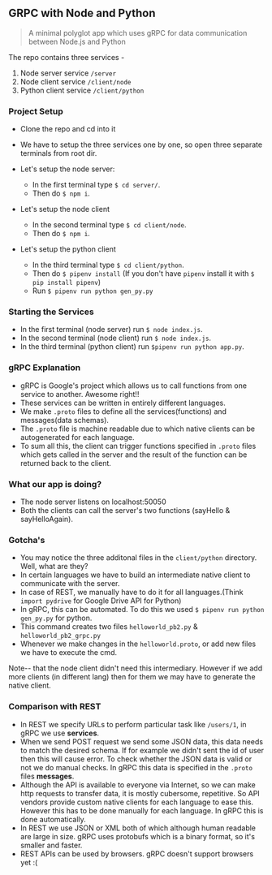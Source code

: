 ## GRPC with Node and Python

> A minimal polyglot app which uses gRPC for data communication between Node.js and Python

The repo contains three services - 
1. Node server service `/server`
2. Node client service `/client/node`
3. Python client service `/client/python`

### Project Setup

* Clone the repo and cd into it
* We have to setup the three services one by one, so open three separate terminals from root dir.

* Let's setup the node server:
    * In the first terminal type `$ cd server/`.
    * Then do `$ npm i`.

* Let's setup the node client
    * In the second terminal type `$ cd client/node`.
    * Then do `$ npm i`.

* Let's setup the python client
    * In the third terminal type `$ cd client/python`.
    * Then do `$ pipenv install` (If you don't have `pipenv` install it with `$ pip install pipenv`)
    * Run `$ pipenv run python gen_py.py`

### Starting the Services

* In the first terminal (node server) run `$ node index.js`.
* In the second terminal (node client) run `$ node index.js`.
* In the third terminal (python client) run `$pipenv run python app.py`.

### gRPC Explanation

* gRPC is Google's project which allows us to call functions from one service to another. Awesome right!!
* These services can be written in entirely different languages.
* We make `.proto` files to define all the services(functions) and messages(data schemas).
* The `.proto` file is machine readable due to which native clients can be autogenerated for each language.
* To sum all this, the client can trigger functions specified in `.proto` files which gets called in the server and the result of the function can be returned back to the client.

### What our app is doing?

* The node server listens on localhost:50050
* Both the clients can call the server's two functions (sayHello & sayHelloAgain).

### Gotcha's

* You may notice the three additonal files in the `client/python` directory. Well, what are they?
* In certain languages we have to build an intermediate native client to communicate with the server.
* In case of REST, we manually have to do it for all languages.(Think `import pydrive` for Google Drive API for Python)
* In gRPC, this can be automated. To do this we used `$ pipenv run python gen_py.py` for python.
* This command creates two files `helloworld_pb2.py` & `helloworld_pb2_grpc.py`
* Whenever we make changes in the `helloworld.proto`, or add new files we have to execute the cmd.

Note-- that the node client didn't need this intermediary. However if we add more clients (in different lang) then for them we may have to generate the native client.

### Comparison with REST

* In REST we specify URLs to perform particular task like `/users/1`, in gRPC we use **services**.
* When we send POST request we send some JSON data, this data needs to match the desired schema. If for example we didn't sent the id of user then this will cause error. To check whether the JSON data is valid or not we do manual checks. In gRPC this data is specified in the `.proto` files **messages**.
* Although the API is available to everyone via Internet, so we can make http requests to transfer data, it is mostly cubersome, repetitive. So API vendors provide custom native clients for each language to ease this. However this has to be done manually for each language. In gRPC this is done automatically.
* In REST we use JSON or XML both of which although human readable are large in size. gRPC uses protobufs which is a binary format, so it's smaller and faster.
* REST APIs can be used by browsers. gRPC doesn't support browsers yet :(

